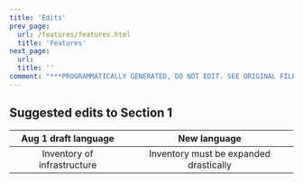 ```yaml
---
title: 'Edits'
prev_page:
  url: /features/features.html
  title: 'Features'
next_page:
  url: 
  title: ''
comment: "***PROGRAMMATICALLY GENERATED, DO NOT EDIT. SEE ORIGINAL FILES IN /content***"
---
```

## Suggested edits to Section 1

Aug 1 draft language | New language
 :---: | :---:
Inventory of infrastructure  | Inventory must be expanded drastically
